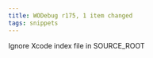 ```yaml
---
title: WODebug r175, 1 item changed
tags: snippets
---
```


Ignore Xcode index file in SOURCE\_ROOT
